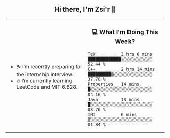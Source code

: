 <h2 align="center"> Hi there, I'm Zsi'r 👋 </h2>

<table>
    <tr>
        <td valign="center" width="50%">
            <ul>
                <li> ⛷️ I’m recently preparing for the internship interview.</li>
                <li> 🔥 I’m currently learning LeetCode and MIT 6.828.</li>
            </ul>
        </td>
       <td valign="top" width="50%">

<h3 align="center"> 💻 What I'm Doing This Week? </h3>

<!--START_SECTION:waka-->
```text
TeX          3 hrs 6 mins    █████████████░░░░░░░░░░░░   52.44 % 
C++          2 hrs 14 mins   █████████▒░░░░░░░░░░░░░░░   37.78 % 
Properties   14 mins         █░░░░░░░░░░░░░░░░░░░░░░░░   04.16 % 
Java         13 mins         █░░░░░░░░░░░░░░░░░░░░░░░░   03.76 % 
INI          6 mins          ▒░░░░░░░░░░░░░░░░░░░░░░░░   01.84 % 
```
<!--END_SECTION:waka-->
</td></tr>
</table>
